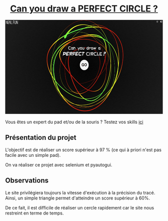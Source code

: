 
<div align="center" markdown>

# [Can you draw a PERFECT CIRCLE ?](https://neal.fun/perfect-circle/)

</div>

<div align="center" markdown>
    <img src="images/page accueil.png" width=600 height=300>
</div>



Vous êtes un expert du pad et/ou de la souris ? Testez vos skills [ici](https://neal.fun/perfect-circle/)


## Présentation du projet

L'objectif est de réaliser un score supérieur à 97 % (ce qui à priori n'est pas facile avec un simple pad).

On va réaliser ce projet avec selenium et pyautogui.

## Observations

Le site privilégiera toujours la vitesse d'exécution à la précision du tracé. Ainsi, un simple triangle permet d'atteindre un score supérieur à 60%.

De ce fait, il est difficile de réaliser un cercle rapidement car le site nous restreint en terme de temps.